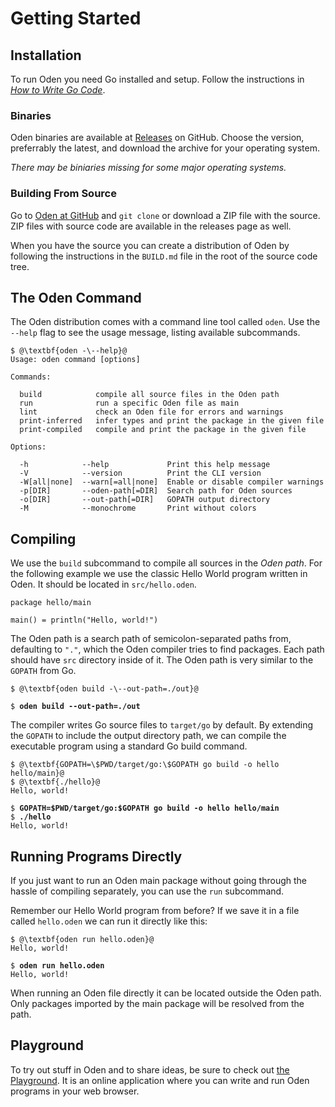 # Getting Started

## Installation

To run Oden you need Go installed and setup. Follow the instructions in
[_How to Write Go Code_](https://golang.org/doc/code.html).

### Binaries

Oden binaries are available at
[Releases](https://github.com/oden-lang/oden/releases) on GitHub. Choose the
version, preferrably the latest, and download the archive for your operating
system.

*There may be biniaries missing for some major operating systems.*

### Building From Source

Go to [Oden at GitHub](https://github.com/oden-lang/oden) and `git clone` or
download a ZIP file with the source. ZIP files with source code are
available in the releases page as well.

When you have the source you can create a distribution of Oden by following the
instructions in the `BUILD.md` file in the root of the source code tree.

## The Oden Command

The Oden distribution comes with a command line tool called `oden`. Use the
`--help` flag to see the usage message, listing available subcommands.

```{.hidden}
$ @\textbf{oden -\--help}@
Usage: oden command [options]

Commands:

  build            compile all source files in the Oden path
  run              run a specific Oden file as main
  lint             check an Oden file for errors and warnings
  print-inferred   infer types and print the package in the given file
  print-compiled   compile and print the package in the given file

Options:

  -h            --help             Print this help message
  -V            --version          Print the CLI version
  -W[all|none]  --warn[=all|none]  Enable or disable compiler warnings
  -p[DIR]       --oden-path[=DIR]  Search path for Oden sources
  -o[DIR]       --out-path[=DIR]   GOPATH output directory
  -M            --monochrome       Print without colors
```

## Compiling

We use the `build` subcommand to compile all sources in the *Oden path*.
For the following example we use the classic Hello World program written in
Oden. It should be located in `src/hello.oden`.

```{.oden language=oden}
package hello/main

main() = println("Hello, world!")
```

The Oden path is a search path of semicolon-separated paths from,
defaulting to `"."`, which the Oden compiler tries to find packages.
Each path should have `src` directory inside of it.  The Oden path is
very similar to the `GOPATH` from Go.

```{.hidden}
$ @\textbf{oden build -\--out-path=./out}@
```

<pre><code>$ <strong>oden build --out-path=./out</strong></code></pre>

The compiler writes Go source files to `target/go` by default. By extending
the `GOPATH` to include the output directory path, we can compile the
executable program using a standard Go build command.

```{.hidden}
$ @\textbf{GOPATH=\$PWD/target/go:\$GOPATH go build -o hello hello/main}@
$ @\textbf{./hello}@
Hello, world!
```
<pre><code>$ <strong>GOPATH=$PWD/target/go:$GOPATH go build -o hello hello/main</strong>
$ <strong>./hello</strong>
Hello, world!</code></pre>

## Running Programs Directly

If you just want to run an Oden main package without going through the hassle
of compiling separately, you can use the `run` subcommand.

Remember our Hello World program from before? If we save it in a file called
`hello.oden` we can run it directly like this:

```{.hidden}
$ @\textbf{oden run hello.oden}@
Hello, world!
```
<pre><code>$ <strong>oden run hello.oden</strong>
Hello, world!</code></pre>

When running an Oden file directly it can be located outside the Oden path.
Only packages imported by the main package will be resolved from the path.

## Playground

To try out stuff in Oden and to share ideas, be sure to check out [the
Playground](https://playground.oden-lang.org). It is an online application
where you can write and run Oden programs in your web browser.
